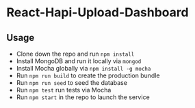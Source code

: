 # React-Hapi-Upload-Dashboard

## Usage
- Clone down the repo and run `npm install`
- Install MongoDB and run it locally via `mongod`
- Install Mocha globally via `npm install -g mocha`
- Run `npm run build` to create the production bundle
- Run `npm run seed` to seed the database
- Run `npm test` run tests via Mocha
- Run `npm start` in the repo to launch the service
